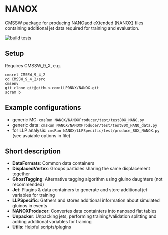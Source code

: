# NANOX
CMSSW package for producing NANOaod eXtended (NANOX) files containing additional jet data required for training and evaluation.

![build tests](https://travis-ci.org/LLPDNNX/NANOX.svg?branch=master)

## Setup
Requires CMSSW_9_X, e.g.
```
cmsrel CMSSW_9_4_2
cd CMSSW_9_4_2/src
cmsenv
git clone git@github.com:LLPDNNX/NANOX.git
scram b
```

## Example configurations
* generic MC: `cmsRun NANOX/NANOXProducer/test/test80X_NANO.py`
* generic data: `cmsRun NANOX/NANOXProducer/test/test80X_NANO_data.py`
* for LLP analysis: `cmsRun NANOX/LLPSpecific/test/produce_80X_NANOX.py` (see avaiable options in file)

## Short description

* **DataFormats**: Common data containers
* **DisplacedVertex**: Groups particles sharing the same displacement together  
* **GhostTagging**: Alternative tagging algorithm using gluino daughters (not recommended)
* **Jet**: Plugins & data containers to generate and store additional jet variables for training
* **LLPSpecific**: Gathers and stores additional information about simulated gluinos in events
* **NANOXProducer**: Convertes data containters into nanoaod flat tables
* **Unpacker**: Unpacking jets, performing training/validation splitting and adding additional variables for training
* **Utils**: Helpful scripts/plugins
